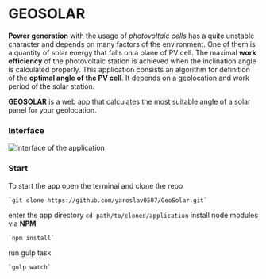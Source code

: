 GEOSOLAR
===================================================================
<b>Power generation</b> with the usage of <i>photovoltaic cells</i> has a quite unstable character and depends on many factors of the environment. 
One of them is a quantity of solar energy that falls on a plane of PV cell.
	The maximal <b>work efficiency</b> of the photovoltaic station is achieved when the inclination angle is calculated properly.
	This application consists an algorithm for definition of the <b>optimal angle of the PV cell</b>. It depends on a geolocation and work period of the solar station.
	
<b>GEOSOLAR</b> is a web app that calculates the most suitable angle of a solar panel for your geolocation.

### Interface

![Interface of the application](http://cs612323.vk.me/u13228080/docs/47cee00c2b79/GeoSolar.png?extra=jlVhSbwIlKc5N24b_7sKgd53lhq97YJbaDGGkzBeFOjFHQL-O0nZ51_y3EfAcjHviIUA9e57_BIunQTWLIYWK2Fz-U29o_o)

### Start

To start the app open the terminal and clone the repo 

	`git clone https://github.com/yaroslav0507/GeoSolar.git` 
	
enter the app directory `cd path/to/cloned/application` 
install node modules via <b>NPM</b>

	`npm install`
  
run gulp task 
	
	`gulp watch`





